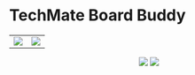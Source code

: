 # TechMate Board Buddy

<table border="0">
<tr>
<td><img src="https://img.shields.io/sonar/quality_gate/Techmate-Chess_BoardBuddy/main?server=https%3A%2F%2Fsonarcloud.io&style=plastic&logo=sonarcloud"</td>
<td><img src="https://img.shields.io/sonar/coverage/Techmate-Chess_BoardBuddy/main?server=https%3A%2F%2Fsonarcloud.io&style=plastic&logo=sonarcloud"</td>
</tr>
</table>

<p align="center">

<img src="https://img.shields.io/github/checks-status/Techmate-chess/BoardBuddy/init?style=plastic&logo=githubactions"/>

<img src="https://img.shields.io/github/issues/Techmate-chess/BoardBuddy?style=plastic&logo=github"/>
</p>

